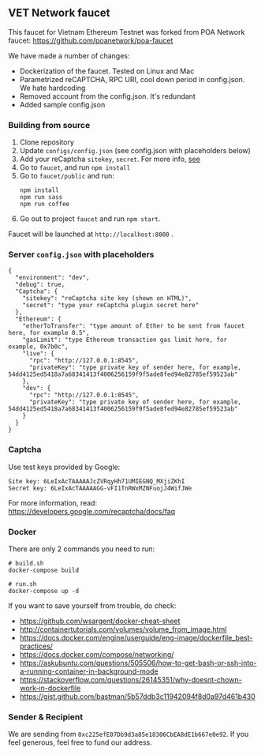 ## VET Network faucet

This faucet for Vietnam Ethereum Testnet was forked from POA Network faucet: https://github.com/poanetwork/poa-faucet

We have made a number of changes:

* Dockerization of the faucet. Tested on Linux and Mac
* Parametrized reCAPTCHA, RPC URI, cool down period in config.json. We hate hardcoding
* Removed account from the config.json. It's redundant
* Added sample config.json

### Building from source

1. Clone repository
2. Update `configs/config.json` (see config.json with placeholders below)
3. Add your reCaptcha `sitekey`, `secret`. For more info, [see](https://developers.google.com/recaptcha/docs/verify?hl=ru)
4. Go to `faucet`, and run `npm install`
5. Go to `faucet/public` and run:
    ```
    npm install
    npm run sass
    npm run coffee
    ```
6. Go out to project `faucet` and run `npm start`.

Faucet will be launched at `http://localhost:8000` .

### Server `config.json` with placeholders

```
{
  "environment": "dev",
  "debug": true,
  "Captcha": {
    "sitekey": "reCaptcha site key (shown on HTML)",
    "secret": "type your reCaptcha plugin secret here"
  },
  "Ethereum": {
    "etherToTransfer": "type amount of Ether to be sent from faucet here, for example 0.5",
    "gasLimit": "type Ethereum transaction gas limit here, for example, 0x7b0c",
    "live": {
      "rpc": "http://127.0.0.1:8545",
      "privateKey": "type private key of sender here, for example, 54dd4125ed5418a7a68341413f4006256159f9f5ade8fed94e82785ef59523ab"
    },
    "dev": {
      "rpc": "http://127.0.0.1:8545",
      "privateKey": "type private key of sender here, for example, 54dd4125ed5418a7a68341413f4006256159f9f5ade8fed94e82785ef59523ab"
    }
  }
}
```

### Captcha

Use test keys provided by Google:

```
Site key: 6LeIxAcTAAAAAJcZVRqyHh71UMIEGNQ_MXjiZKhI
Secret key: 6LeIxAcTAAAAAGG-vFI1TnRWxMZNFuojJ4WifJWe
```

For more information, read: https://developers.google.com/recaptcha/docs/faq

### Docker

There are only 2 commands you need to run:

```
# build.sh
docker-compose build
```

```
# run.sh
docker-compose up -d
```

If you want to save yourself from trouble, do check:

* https://github.com/wsargent/docker-cheat-sheet
* http://containertutorials.com/volumes/volume_from_image.html
* https://docs.docker.com/engine/userguide/eng-image/dockerfile_best-practices/
* https://docs.docker.com/compose/networking/
* https://askubuntu.com/questions/505506/how-to-get-bash-or-ssh-into-a-running-container-in-background-mode
* https://stackoverflow.com/questions/26145351/why-doesnt-chown-work-in-dockerfile
* https://gist.github.com/bastman/5b57ddb3c11942094f8d0a97d461b430

### Sender & Recipient

We are sending from `0xc225efE07Db9d3a85e18306CbEA8dE1b667e0e92`. If you feel generous, feel free to fund our address.
